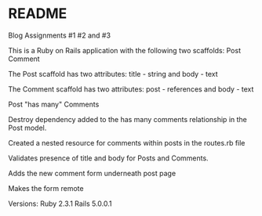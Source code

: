 # README

Blog Assignments #1 #2 and #3

This is a Ruby on Rails application with the following two scaffolds:
Post
Comment

The Post scaffold has two attributes:
title - string and 
body - text

The Comment scaffold has two attributes:
post - references and
body - text

Post "has many" Comments

Destroy dependency added to the has many comments relationship in the Post model.

Created a nested resource for comments within posts in the routes.rb file

Validates presence of title and body for Posts and Comments.

Adds the new comment form underneath post page

Makes the form remote

Versions:
Ruby 2.3.1
Rails 5.0.0.1
